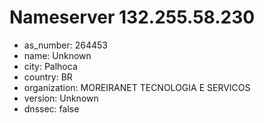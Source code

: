 # Nameserver 132.255.58.230

* as_number: 264453
* name: Unknown
* city: Palhoca
* country: BR
* organization: MOREIRANET TECNOLOGIA E SERVICOS
* version: Unknown
* dnssec: false
